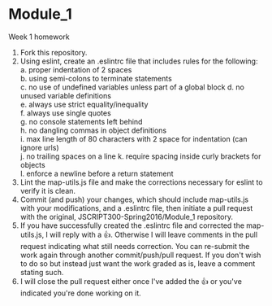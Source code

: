 # Module_1
Week 1 homework

1. Fork this repository.
2. Using eslint, create an .eslintrc file that includes rules for the following:  
  a. proper indentation of 2 spaces  
  b. using semi-colons to terminate statements  
  c. no use of undefined variables unless part of a global block
  d. no unused variable definitions  
  e. always use strict equality/inequality  
  f. always use single quotes  
  g. no console statements left behind  
  h. no dangling commas in object definitions  
  i. max line length of 80 characters with 2 space for indentation (can ignore urls)  
  j. no trailing spaces on a line 
  k. require spacing inside curly brackets for objects   
  l. enforce a newline before a return statement  
3. Lint the map-utils.js file and make the corrections necessary for eslint to verify it is clean.
4. Commit (and push) your changes, which should include map-utils.js with your modifications, and a .eslintrc file, then initiate a pull request with the original, JSCRIPT300-Spring2016/Module_1 repository.
5. If you have successfully created the .eslintrc file and corrected the map-utils.js, I will reply with a :+1:. Otherwise I will leave comments in the pull request indicating what still needs correction. You can re-submit the work again through another commit/push/pull request. If you don't wish to do so but instead just want the work graded as is, leave a comment stating such.
6. I will close the pull request either once I've added the :+1: or you've indicated you're done working on it.
